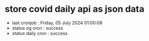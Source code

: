 # store covid daily api as json data

- last cronjob : Friday, 05 July 2024 01:00:08
- status og cron : success
- status daily cron : success
      
      
